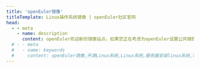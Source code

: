 ```yaml
---
title: 'openEuler镜像'
titleTemplate: Linux操作系统镜像 | openEuler社区官网
head:
  - - meta
    - name: description
      content: openEuler欢迎新的镜像站点，如果您正在考虑为openEuler设置公共镜像站点，请遵循镜像指南，确保您的镜像与其他镜像站点一致。如有任何问题，请随时与我们联系。
  # - - meta
  #   - name: keywords
  #     content: openEuler镜像,开源Linux系统,Linux系统,服务器安装linux系统,linux服务器操作系统,开源服务器操作系统
---
```


<script setup lang="ts">
  import TheMirList from "@/views/download/TheMirList.vue"
</script>

<TheMirList />
